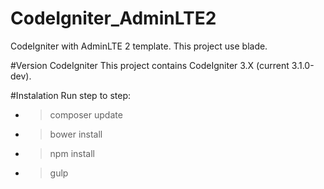 # CodeIgniter_AdminLTE2
CodeIgniter with AdminLTE 2 template. This project use blade.

#Version CodeIgniter
This project contains CodeIgniter 3.X (current 3.1.0-dev).

#Instalation
Run step to step:
- > composer update
- > bower install
- > npm install
- > gulp
